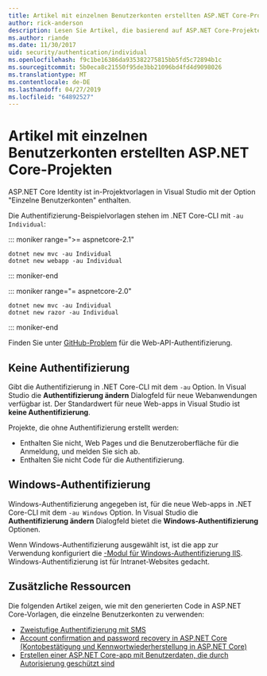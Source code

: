 ```yaml
---
title: Artikel mit einzelnen Benutzerkonten erstellten ASP.NET Core-Projekten
author: rick-anderson
description: Lesen Sie Artikel, die basierend auf ASP.NET Core-Projekte, die mit individuellen Benutzerkonten erstellt.
ms.author: riande
ms.date: 11/30/2017
uid: security/authentication/individual
ms.openlocfilehash: f9c1be16386da935382275815bb5fd5c72894b1c
ms.sourcegitcommit: 5b0eca8c21550f95de3bb21096bd4fd4d9098026
ms.translationtype: MT
ms.contentlocale: de-DE
ms.lasthandoff: 04/27/2019
ms.locfileid: "64892527"
---
```

# <a name="articles-based-on-aspnet-core-projects-created-with-individual-user-accounts"></a>Artikel mit einzelnen Benutzerkonten erstellten ASP.NET Core-Projekten

ASP.NET Core Identity ist in-Projektvorlagen in Visual Studio mit der Option "Einzelne Benutzerkonten" enthalten.

Die Authentifizierung-Beispielvorlagen stehen im .NET Core-CLI mit `-au Individual`:

::: moniker range=">= aspnetcore-2.1"

```console
dotnet new mvc -au Individual
dotnet new webapp -au Individual
```

::: moniker-end

::: moniker range="= aspnetcore-2.0"

```console
dotnet new mvc -au Individual
dotnet new razor -au Individual
```

::: moniker-end

Finden Sie unter [GitHub-Problem](https://github.com/aspnet/AspNetCore/issues/5833) für die Web-API-Authentifizierung.

<a name="no"></a>

## <a name="no-authentication"></a>Keine Authentifizierung

Gibt die Authentifizierung in .NET Core-CLI mit dem `-au` Option. In Visual Studio die **Authentifizierung ändern** Dialogfeld für neue Webanwendungen verfügbar ist. Der Standardwert für neue Web-apps in Visual Studio ist **keine Authentifizierung**.

Projekte, die ohne Authentifizierung erstellt werden:

* Enthalten Sie nicht, Web Pages und die Benutzeroberfläche für die Anmeldung, und melden Sie sich ab.
* Enthalten Sie nicht Code für die Authentifizierung.

<a name="win"></a>

## <a name="windows-authentication"></a>Windows-Authentifizierung

Windows-Authentifizierung angegeben ist, für die neue Web-apps in .NET Core-CLI mit dem `-au Windows` Option. In Visual Studio die **Authentifizierung ändern** Dialogfeld bietet die **Windows-Authentifizierung** Optionen.

Wenn Windows-Authentifizierung ausgewählt ist, ist die app zur Verwendung konfiguriert die [-Modul für Windows-Authentifizierung IIS](xref:host-and-deploy/iis/modules). Windows-Authentifizierung ist für Intranet-Websites gedacht.

## <a name="additional-resources"></a>Zusätzliche Ressourcen

Die folgenden Artikel zeigen, wie mit den generierten Code in ASP.NET Core-Vorlagen, die einzelne Benutzerkonten zu verwenden:

* [Zweistufige Authentifizierung mit SMS](xref:security/authentication/2fa)
* [Account confirmation and password recovery in ASP.NET Core (Kontobestätigung und Kennwortwiederherstellung in ASP.NET Core)](xref:security/authentication/accconfirm)
* [Erstellen einer ASP.NET Core-app mit Benutzerdaten, die durch Autorisierung geschützt sind](xref:security/authorization/secure-data)
